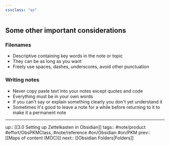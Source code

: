 ```yaml
---
cssclass: "qs"
---
```

## Some other important considerations

### Filenames
- Descriptive containing key words in the note or topic
- They can be as long as you want 
- Freely use spaces, dashes, underscores, avoid other punctuation

### Writing notes
- Never copy paste text into your notes except quotes and code
- Everything must be in your own words 
- If you can't say or explain something clearly you don't yet understand it
- Sometimes it's good to leave a note for a while before returning to it to make it a permanent note

---
up:: [[3.0 Setting up Zettelkasten in Obsidian]]
tags:: #note/product #effort/ObsPKMClass, #note/reference #on/Obsidian #on/PKM 
prev:: [[Maps of content (MOC)]]
next:: [[Obsidian Folders|Folders]]

